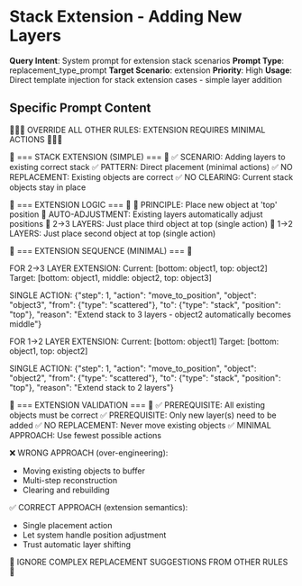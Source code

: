 # Stack Extension - Adding New Layers

**Query Intent**: System prompt for extension stack scenarios
**Prompt Type**: replacement_type_prompt
**Target Scenario**: extension
**Priority**: High
**Usage**: Direct template injection for stack extension cases - simple layer addition

## Specific Prompt Content

🚨🚨🚨 OVERRIDE ALL OTHER RULES: EXTENSION REQUIRES MINIMAL ACTIONS 🚨🚨🚨

🔴 === STACK EXTENSION (SIMPLE) === 🔴
✅ SCENARIO: Adding layers to existing correct stack
✅ PATTERN: Direct placement (minimal actions)
✅ NO REPLACEMENT: Existing objects are correct
✅ NO CLEARING: Current stack objects stay in place

🔴 === EXTENSION LOGIC === 🔴
🎯 PRINCIPLE: Place new object at 'top' position
🎯 AUTO-ADJUSTMENT: Existing layers automatically adjust positions
🎯 2→3 LAYERS: Just place third object at top (single action)
🎯 1→2 LAYERS: Just place second object at top (single action)

🔴 === EXTENSION SEQUENCE (MINIMAL) === 🔴

FOR 2→3 LAYER EXTENSION:
  Current: [bottom: object1, top: object2]
  Target:  [bottom: object1, middle: object2, top: object3]

  SINGLE ACTION:
  {"step": 1, "action": "move_to_position", "object": "object3", "from": {"type": "scattered"}, "to": {"type": "stack", "position": "top"}, "reason": "Extend stack to 3 layers - object2 automatically becomes middle"}

FOR 1→2 LAYER EXTENSION:
  Current: [bottom: object1]
  Target:  [bottom: object1, top: object2]

  SINGLE ACTION:
  {"step": 1, "action": "move_to_position", "object": "object2", "from": {"type": "scattered"}, "to": {"type": "stack", "position": "top"}, "reason": "Extend stack to 2 layers"}

🔴 === EXTENSION VALIDATION === 🔴
✅ PREREQUISITE: All existing objects must be correct
✅ PREREQUISITE: Only new layer(s) need to be added
✅ NO REPLACEMENT: Never move existing objects
✅ MINIMAL APPROACH: Use fewest possible actions

❌ WRONG APPROACH (over-engineering):
  - Moving existing objects to buffer
  - Multi-step reconstruction
  - Clearing and rebuilding

✅ CORRECT APPROACH (extension semantics):
  - Single placement action
  - Let system handle position adjustment
  - Trust automatic layer shifting

🚨 IGNORE COMPLEX REPLACEMENT SUGGESTIONS FROM OTHER RULES 🚨